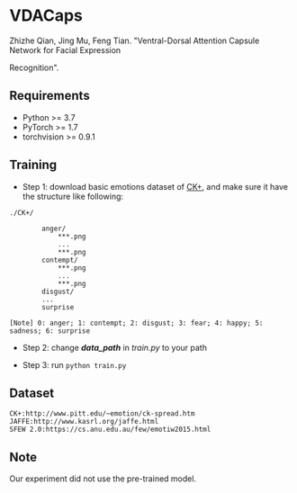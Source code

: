 # VDACaps

Zhizhe Qian, Jing Mu, Feng Tian. "Ventral-Dorsal Attention Capsule Network for Facial Expression

Recognition". 

## Requirements
- Python >= 3.7
- PyTorch >= 1.7
- torchvision >= 0.9.1

## Training

- Step 1: download basic emotions dataset of [CK+](https://sites.pitt.edu/~emotion/ck-spread.htm), and make sure it have the structure like following:

```
./CK+/
        
        anger/
            ***.png
            ...
            ***.png
        contempt/
            ***.png
            ...
            ***.png
        disgust/
        ...
        surprise

[Note] 0: anger; 1: contempt; 2: disgust; 3: fear; 4: happy; 5: sadness; 6: surprise
```

- Step 2: change ***data_path*** in *train.py* to your path 

- Step 3: run ```python train.py ```

## Dataset

```
CK+:http://www.pitt.edu/~emotion/ck-spread.htm
JAFFE:http://www.kasrl.org/jaffe.html
SFEW 2.0:https://cs.anu.edu.au/few/emotiw2015.html

```

## Note
Our experiment did not use the pre-trained model.
